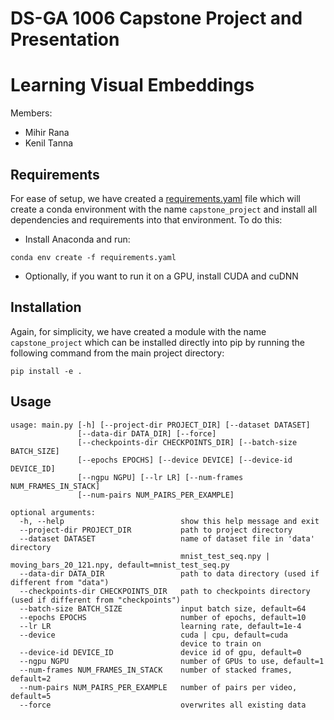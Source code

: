 # DS-GA 1006 Capstone Project and Presentation

# Learning Visual Embeddings
Members:
  - Mihir Rana
  - Kenil Tanna


## Requirements
For ease of setup, we have created a [requirements.yaml](https://github.com/NYU-CDS-Capstone-Project/learning_visual_embeddings/blob/master/requirements.yaml) file which will create a conda environment with the name `capstone_project` and install all dependencies and requirements into that environment. To do this:
  - Install Anaconda and run:
```
conda env create -f requirements.yaml
```
  - Optionally, if you want to run it on a GPU, install CUDA and cuDNN

## Installation
Again, for simplicity, we have created a module with the name `capstone_project` which can be installed directly into pip by running the following command from the main project directory:
```
pip install -e .
```

## Usage
```
usage: main.py [-h] [--project-dir PROJECT_DIR] [--dataset DATASET]
               [--data-dir DATA_DIR] [--force]
               [--checkpoints-dir CHECKPOINTS_DIR] [--batch-size BATCH_SIZE]
               [--epochs EPOCHS] [--device DEVICE] [--device-id DEVICE_ID]
               [--ngpu NGPU] [--lr LR] [--num-frames NUM_FRAMES_IN_STACK]
               [--num-pairs NUM_PAIRS_PER_EXAMPLE]

optional arguments:
  -h, --help                          show this help message and exit
  --project-dir PROJECT_DIR           path to project directory
  --dataset DATASET                   name of dataset file in 'data' directory
                                      mnist_test_seq.npy | moving_bars_20_121.npy, default=mnist_test_seq.py
  --data-dir DATA_DIR                 path to data directory (used if different from "data")
  --checkpoints-dir CHECKPOINTS_DIR   path to checkpoints directory (used if different from "checkpoints")
  --batch-size BATCH_SIZE             input batch size, default=64
  --epochs EPOCHS                     number of epochs, default=10
  --lr LR                             learning rate, default=1e-4
  --device                            cuda | cpu, default=cuda
                                      device to train on
  --device-id DEVICE_ID               device id of gpu, default=0
  --ngpu NGPU                         number of GPUs to use, default=1
  --num-frames NUM_FRAMES_IN_STACK    number of stacked frames, default=2
  --num-pairs NUM_PAIRS_PER_EXAMPLE   number of pairs per video, default=5
  --force                             overwrites all existing data
